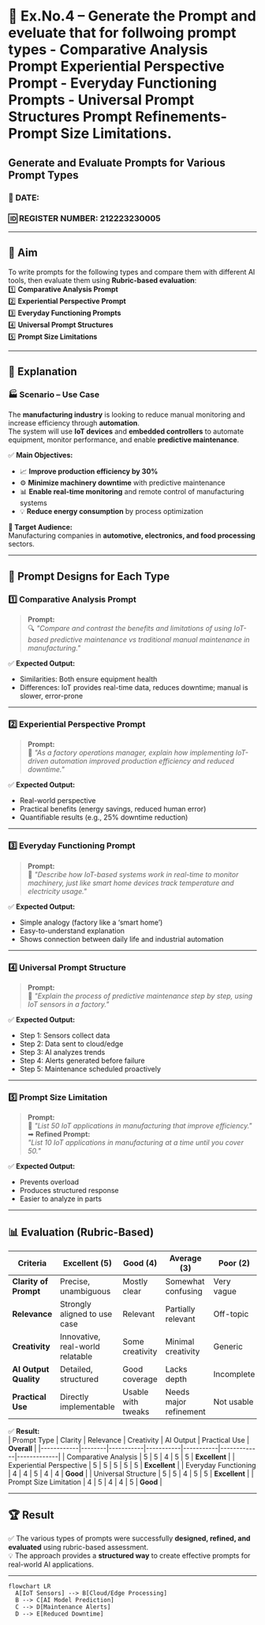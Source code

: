 # 🌟 Ex.No.4 – Generate the Prompt and eveluate that for follwoing prompt types - Comparative Analysis Prompt Experiential Perspective Prompt - Everyday Functioning Prompts - Universal Prompt Structures Prompt Refinements- Prompt Size Limitations.
## **Generate and Evaluate Prompts for Various Prompt Types**

### 📅 DATE: 
### 🆔 REGISTER NUMBER:  212223230005

---

## 🎯 **Aim**  
To write prompts for the following types and compare them with different AI tools, then evaluate them using **Rubric-based evaluation**:  
1️⃣ **Comparative Analysis Prompt**  
2️⃣ **Experiential Perspective Prompt**  
3️⃣ **Everyday Functioning Prompts**  
4️⃣ **Universal Prompt Structures**  
5️⃣ **Prompt Size Limitations**

---

## 📝 **Explanation**  

### 🏭 **Scenario – Use Case**  
The **manufacturing industry** is looking to reduce manual monitoring and increase efficiency through **automation**.  
The system will use **IoT devices** and **embedded controllers** to automate equipment, monitor performance, and enable **predictive maintenance**.  

✅ **Main Objectives:**  
- 📈 **Improve production efficiency by 30%**  
- ⚙️ **Minimize machinery downtime** with predictive maintenance  
- 📊 **Enable real-time monitoring** and remote control of manufacturing systems  
- 💡 **Reduce energy consumption** by process optimization  

**🎯 Target Audience:**  
Manufacturing companies in **automotive, electronics, and food processing** sectors.  

---

## 🧩 **Prompt Designs for Each Type**

### 1️⃣ Comparative Analysis Prompt  
> **Prompt:**  
🔍 *"Compare and contrast the benefits and limitations of using IoT-based predictive maintenance vs traditional manual maintenance in manufacturing."*

✅ **Expected Output:**  
- Similarities: Both ensure equipment health  
- Differences: IoT provides real-time data, reduces downtime; manual is slower, error-prone  

---

### 2️⃣ Experiential Perspective Prompt  
> **Prompt:**  
👷 *"As a factory operations manager, explain how implementing IoT-driven automation improved production efficiency and reduced downtime."*

✅ **Expected Output:**  
- Real-world perspective  
- Practical benefits (energy savings, reduced human error)  
- Quantifiable results (e.g., 25% downtime reduction)  

---

### 3️⃣ Everyday Functioning Prompt  
> **Prompt:**  
📱 *"Describe how IoT-based systems work in real-time to monitor machinery, just like smart home devices track temperature and electricity usage."*

✅ **Expected Output:**  
- Simple analogy (factory like a ‘smart home’)  
- Easy-to-understand explanation  
- Shows connection between daily life and industrial automation  

---

### 4️⃣ Universal Prompt Structure  
> **Prompt:**  
📖 *"Explain the process of predictive maintenance step by step, using IoT sensors in a factory."*

✅ **Expected Output:**  
- Step 1: Sensors collect data  
- Step 2: Data sent to cloud/edge  
- Step 3: AI analyzes trends  
- Step 4: Alerts generated before failure  
- Step 5: Maintenance scheduled proactively  

---

### 5️⃣ Prompt Size Limitation  
> **Prompt:**  
📏 *"List 50 IoT applications in manufacturing that improve efficiency."*  
➡ **Refined Prompt:**  
*"List 10 IoT applications in manufacturing at a time until you cover 50."*

✅ **Expected Output:**  
- Prevents overload  
- Produces structured response  
- Easier to analyze in parts  

---

## 📊 **Evaluation (Rubric-Based)**  

| **Criteria**            | **Excellent (5)** | **Good (4)** | **Average (3)** | **Poor (2)** |
|------------------------|------------------|-------------|---------------|-------------|
| **Clarity of Prompt**  | Precise, unambiguous | Mostly clear | Somewhat confusing | Very vague |
| **Relevance**          | Strongly aligned to use case | Relevant | Partially relevant | Off-topic |
| **Creativity**         | Innovative, real-world relatable | Some creativity | Minimal creativity | Generic |
| **AI Output Quality**  | Detailed, structured | Good coverage | Lacks depth | Incomplete |
| **Practical Use**      | Directly implementable | Usable with tweaks | Needs major refinement | Not usable |

✅ **Result:**  
| Prompt Type | Clarity | Relevance | Creativity | AI Output | Practical Use | **Overall** |
|------------|--------|-----------|-----------|-----------|-------------|-------------|
| Comparative Analysis | 5 | 5 | 4 | 5 | 5 | **Excellent** |
| Experiential Perspective | 5 | 5 | 5 | 5 | 5 | **Excellent** |
| Everyday Functioning | 4 | 4 | 5 | 4 | 4 | **Good** |
| Universal Structure | 5 | 5 | 4 | 5 | 5 | **Excellent** |
| Prompt Size Limitation | 4 | 5 | 4 | 4 | 5 | **Good** |

---

## 🏆 **Result**  
✅ The various types of prompts were successfully **designed, refined, and evaluated** using rubric-based assessment.  
💡 The approach provides a **structured way** to create effective prompts for real-world AI applications.  

---

```mermaid
flowchart LR
  A[IoT Sensors] --> B[Cloud/Edge Processing]
  B --> C[AI Model Prediction]
  C --> D[Maintenance Alerts]
  D --> E[Reduced Downtime]
